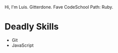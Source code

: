 Hi, I'm Luis. Gitterdone.
Fave CodeSchool Path: Ruby.

Deadly Skills
=============
* Git
* JavaScript


